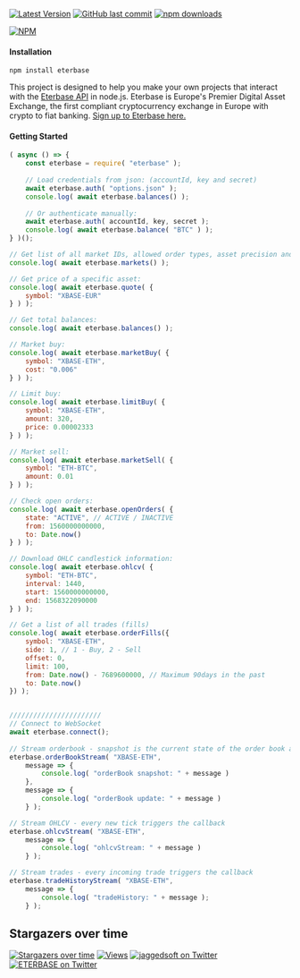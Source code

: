 [![Latest Version](https://img.shields.io/github/release/jaggedsoft/eterbase-api.svg?style=flat-square)](https://github.com/jaggedsoft/eterbase-api/releases) 
[![GitHub last commit](https://img.shields.io/github/last-commit/jaggedsoft/eterbase-api.svg?maxAge=2400)](#)
[![npm downloads](https://img.shields.io/npm/dt/eterbase.svg?maxAge=7200)](https://www.npmjs.com/package/eterbase)

[![NPM](https://nodei.co/npm/eterbase.png?compact=true)](https://npmjs.org/package/eterbase)

#### Installation
```
npm install eterbase
```

This project is designed to help you make your own projects that interact with the [Eterbase API](https://developers.eterbase.exchange) in node.js. Eterbase is Europe's Premier Digital Asset Exchange, the first compliant cryptocurrency exchange in Europe with crypto to fiat banking. [Sign up to Eterbase here.](https://www.eterbase.com/)

#### Getting Started
```js
( async () => {
    const eterbase = require( "eterbase" );
    
    // Load credentials from json: (accountId, key and secret)
    await eterbase.auth( "options.json" );
    console.log( await eterbase.balances() );
    
    // Or authenticate manually:
    await eterbase.auth( accountId, key, secret );
    console.log( await eterbase.balance( "BTC" ) );
} )();
```

```js
// Get list of all market IDs, allowed order types, asset precision and more:
console.log( await eterbase.markets() );

// Get price of a specific asset:
console.log( await eterbase.quote( {
    symbol: "XBASE-EUR"
} ) );

// Get total balances:
console.log( await eterbase.balances() );

// Market buy:
console.log( await eterbase.marketBuy( {
    symbol: "XBASE-ETH",
    cost: "0.006"
} ) );

// Limit buy:
console.log( await eterbase.limitBuy( {
    symbol: "XBASE-ETH",
    amount: 320,
    price: 0.00002333
} ) );

// Market sell:
console.log( await eterbase.marketSell( {
    symbol: "ETH-BTC",
    amount: 0.01
} ) );

// Check open orders:
console.log( await eterbase.openOrders( {
    state: "ACTIVE", // ACTIVE / INACTIVE
    from: 1560000000000,
    to: Date.now()
} ) );

// Download OHLC candlestick information:
console.log( await eterbase.ohlcv( {
    symbol: "ETH-BTC",
    interval: 1440,
    start: 1560000000000,
    end: 1568322090000
} ) );

// Get a list of all trades (fills)
console.log( await eterbase.orderFills({
    symbol: "XBASE-ETH",
    side: 1, // 1 - Buy, 2 - Sell
    offset: 0,
    limit: 100,
    from: Date.now() - 7689600000, // Maximum 90days in the past
    to: Date.now()
}) );


///////////////////////
// Connect to WebSocket
await eterbase.connect();
    
// Stream orderbook - snapshot is the current state of the order book and update messages is what is actually streamed
eterbase.orderBookStream( "XBASE-ETH",
    message => {
        console.log( "orderBook snapshot: " + message )
    },
    message => {
        console.log( "orderBook update: " + message )
    } );

// Stream OHLCV - every new tick triggers the callback
eterbase.ohlcvStream( "XBASE-ETH",
    message => {
        console.log( "ohlcvStream: " + message )
    } );

// Stream trades - every incoming trade triggers the callback
eterbase.tradeHistoryStream( "XBASE-ETH",
    message => {
        console.log( "tradeHistory: " + message );
    } );
```

## Stargazers over time

[![Stargazers over time](https://starcharts.herokuapp.com/jaggedsoft/eterbase-api.svg)](https://starcharts.herokuapp.com/jaggedsoft/eterbase-api)
[![Views](http://hits.dwyl.io/jaggedsoft/eterbase-api.svg)](http://hits.dwyl.io/jaggedsoft/eterbase-api)
[![jaggedsoft on Twitter](https://img.shields.io/twitter/follow/jaggedsoft.svg?style=social)](https://twitter.com/jaggedsoft)
[![ETERBASE on Twitter](https://img.shields.io/twitter/follow/ETERBASE.svg?style=social)](https://twitter.com/ETERBASE)
